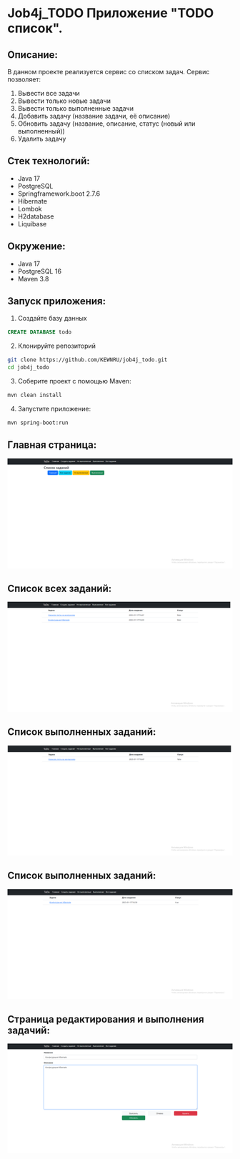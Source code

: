 ﻿# Job4j_TODO Приложение "TODO список".

## Описание:
В данном проекте реализуется сервис со списком задач.
Сервис позволяет:
1. Вывести все задачи
2. Вывести только новые задачи
3. Вывести только выполненные задачи
4. Добавить задачу (название задачи, её описание)
5. Обновить задачу (название, описание, статус (новый или выполненный))
6. Удалить задачу

## Стек технологий:
+ Java 17
+ PostgreSQL
+ Springframework.boot 2.7.6
+ Hibernate
+ Lombok
+ H2database
+ Liquibase

## Окружение:
- Java 17
- PostgreSQL 16
- Maven 3.8

## Запуск приложения:
1. Создайте базу данных
``` sql
CREATE DATABASE todo
```

2. Клонируйте репозиторий
``` bash
git clone https://github.com/KEWNRU/job4j_todo.git
cd job4j_todo
```

3. Соберите проект с помощью Maven:
``` bash
mvn clean install 
```

4. Запустите приложение:
``` bash
mvn spring-boot:run
```

## Главная страница:
![1.png](screen/1.png)
## Список всех заданий:
![2.png](screen/2.png)
## Список выполненных заданий:
![3.png](screen/3.png)
## Список выполненных заданий:
![4.png](screen/4.png)
## Страница редактирования и выполнения задачий:
![5.png](screen/5.png)


